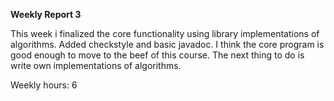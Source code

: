 **Weekly Report 3**

This week i finalized the core functionality using library implementations of algorithms. Added checkstyle and basic javadoc. I think the core program is good enough to move to the beef of this course. The next thing to do is write own implementations of algorithms.

Weekly hours: 6

